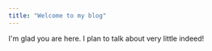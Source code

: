 ```yaml
---
title: "Welcome to my blog"
---
```


I'm glad you are here. I plan to talk about very little indeed!
